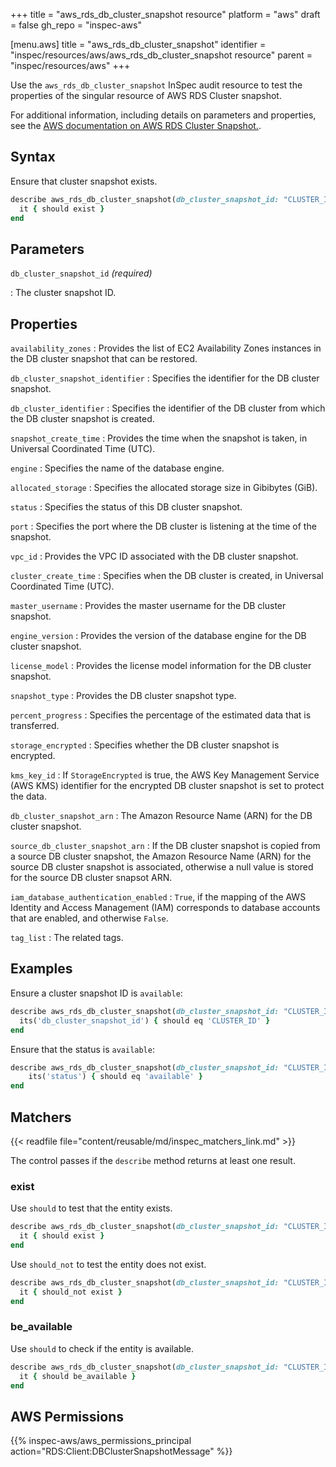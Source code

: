 +++
title = "aws_rds_db_cluster_snapshot resource"
platform = "aws"
draft = false
gh_repo = "inspec-aws"

[menu.aws]
title = "aws_rds_db_cluster_snapshot"
identifier = "inspec/resources/aws/aws_rds_db_cluster_snapshot resource"
parent = "inspec/resources/aws"
+++

Use the `aws_rds_db_cluster_snapshot` InSpec audit resource to test the properties of the singular resource of AWS RDS Cluster snapshot.

For additional information, including details on parameters and properties, see the [AWS documentation on AWS RDS Cluster Snapshot.](https://docs.aws.amazon.com/AWSCloudFormation/latest/UserGuide/AWS_RDS.html).

## Syntax

Ensure that cluster snapshot exists.

```ruby
describe aws_rds_db_cluster_snapshot(db_cluster_snapshot_id: "CLUSTER_ID") do
  it { should exist }
end
```

## Parameters

`db_cluster_snapshot_id` _(required)_

: The cluster snapshot ID.

## Properties

`availability_zones`
: Provides the list of EC2 Availability Zones instances in the DB cluster snapshot that can be restored.

`db_cluster_snapshot_identifier`
: Specifies the identifier for the DB cluster snapshot.

`db_cluster_identifier`
: Specifies the identifier of the DB cluster from which the DB cluster snapshot is created.

`snapshot_create_time`
: Provides the time when the snapshot is taken, in Universal Coordinated Time (UTC).

`engine`
: Specifies the name of the database engine.

`allocated_storage`
: Specifies the allocated storage size in Gibibytes (GiB).

`status`
: Specifies the status of this DB cluster snapshot.

`port`
: Specifies the port where the DB cluster is listening at the time of the snapshot.

`vpc_id`
: Provides the VPC ID associated with the DB cluster snapshot.

`cluster_create_time`
: Specifies when the DB cluster is created, in Universal Coordinated Time (UTC).

`master_username`
: Provides the master username for the DB cluster snapshot.

`engine_version`
: Provides the version of the database engine for the DB cluster snapshot.

`license_model`
: Provides the license model information for the DB cluster snapshot.

`snapshot_type`
: Provides the DB cluster snapshot type.

`percent_progress`
: Specifies the percentage of the estimated data that is transferred.

`storage_encrypted`
: Specifies whether the DB cluster snapshot is encrypted.

`kms_key_id`
: If `StorageEncrypted` is true, the AWS Key Management Service (AWS KMS) identifier for the encrypted DB cluster snapshot is set to protect the data.

`db_cluster_snapshot_arn`
: The Amazon Resource Name (ARN) for the DB cluster snapshot.

`source_db_cluster_snapshot_arn`
: If the DB cluster snapshot is copied from a source DB cluster snapshot, the Amazon Resource Name (ARN) for the source DB cluster snapshot is associated, otherwise a null value is stored for the source DB cluster snapsot ARN.

`iam_database_authentication_enabled`
: `True`, if the mapping of the AWS Identity and Access Management (IAM) corresponds to database accounts that are enabled, and otherwise `False`.

`tag_list`
: The related tags.

## Examples

Ensure a cluster snapshot ID is `available`:

```ruby
describe aws_rds_db_cluster_snapshot(db_cluster_snapshot_id: "CLUSTER_ID") do
  its('db_cluster_snapshot_id') { should eq 'CLUSTER_ID' }
end
```

Ensure that the status is `available`:

```ruby
describe aws_rds_db_cluster_snapshot(db_cluster_snapshot_id: "CLUSTER_ID") do
    its('status') { should eq 'available' }
end
```

## Matchers

{{< readfile file="content/reusable/md/inspec_matchers_link.md" >}}

The control passes if the `describe` method returns at least one result.

### exist

Use `should` to test that the entity exists.

```ruby
describe aws_rds_db_cluster_snapshot(db_cluster_snapshot_id: "CLUSTER_ID") do
  it { should exist }
end
```

Use `should_not` to test the entity does not exist.

```ruby
describe aws_rds_db_cluster_snapshot(db_cluster_snapshot_id: "CLUSTER_ID") do
  it { should_not exist }
end
```

### be_available

Use `should` to check if the entity is available.

```ruby
describe aws_rds_db_cluster_snapshot(db_cluster_snapshot_id: "CLUSTER_ID") do
  it { should be_available }
end
```

## AWS Permissions

{{% inspec-aws/aws_permissions_principal action="RDS:Client:DBClusterSnapshotMessage" %}}
